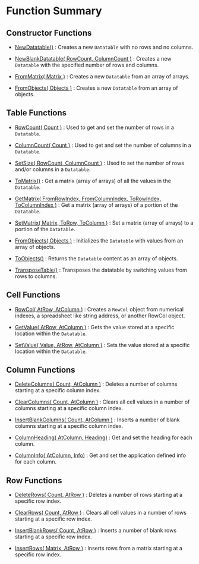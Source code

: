 
# Function Summary


## Constructor Functions

- [NewDatatable()](api/lib-datatable?id=newdatatable) :
	Creates a new `Datatable` with no rows and no columns.

- [NewBlankDatatable( RowCount, ColumnCount )](api/lib-datatable?id=newblankdatatable-rowcount-columncount-) :
	Creates a new `Datatable` with the specified number of rows and columns.

- [FromMatrix( Matrix )](api/lib-datatable?id=frommatrix-matrix-) :
	Creates a new `Datatable` from an array of arrays.

- [FromObjects( Objects )](api/lib-datatable?id=fromobjects-objects-) :
	Creates a new `Datatable` from an array of objects.


## Table Functions

- [RowCount( Count )](api/datatable-table?id=rowcount-count-) :
	Used to get and set the number of rows in a `Datatable`.

- [ColumnCount( Count )](api/datatable-table?id=columncount-count-) :
	Used to get and set the number of columns in a `Datatable`.

- [SetSize( RowCount, ColumnCount )](api/datatable-table?id=setsize-rowcount-columncount-) :
	Used to set the number of rows and/or columns in a `Datatable`.

- [ToMatrix()](api/datatable-table?id=tomatrix) :
	Get a matrix (array of arrays) of all the values in the `Datatable`.

- [GetMatrix( FromRowIndex, FromColumnIndex, ToRowIndex, ToColumnIndex )](api/datatable-table?id=getmatrix-fromrowindex-fromcolumnindex-torowindex-tocolumnindex-) :
	Get a matrix (array of arrays) of a portion of the `Datatable`.

- [SetMatrix( Matrix, ToRow, ToColumn )](api/datatable-table?id=setmatrix-matrix-torow-tocolumn-) :
	Set a matrix (array of arrays) to a portion of the `Datatable`.

- [FromObjects( Objects )](api/datatable-table?id=fromobjects-objects-) :
	Initializes the `Datatable` with values from an array of objects.

- [ToObjects()](api/datatable-table?id=toobjects) :
	Returns the `Datatable` content as an array of objects.

- [TransposeTable()](api/datatable-table?id=transposetable) :
	Transposes the datatable by switching values from rows to columns.


## Cell Functions

- [RowCol( AtRow, AtColumn )](api/datatable-cells?id=rowcol-atrow-atcolumn-) :
	Creates a `RowCol` object from numerical indexes, a spreadsheet like string address, or another RowCol object.

- [GetValue( AtRow, AtColumn )](api/datatable-cells?id=getvalue-atrow-atcolumn-) :
	Gets the value stored at a specific location within the `Datatable`.

- [SetValue( Value, AtRow, AtColumn )](api/datatable-cells?id=setvalue-value-atrow-atcolumn-) :
	Sets the value stored at a specific location within the `Datatable`.


## Column Functions

- [DeleteColumns( Count, AtColumn )](api/datatable-columns?id=deletecolumns-count-atcolumn-) :
	Deletes a number of columns starting at a specific column index.

- [ClearColumns( Count, AtColumn )](api/datatable-columns?id=clearcolumns-count-atcolumn-) :
	Clears all cell values in a number of columns starting at a specific column index.

- [InsertBlankColumns( Count, AtColumn )](api/datatable-columns?id=insertblankcolumns-count-atcolumn-) :
	Inserts a number of blank columns starting at a specific column index.

- [ColumnHeading( AtColumn, Heading)](api/datatable-columns?id=columnheading-atcolumn-heading-) :
	Get and set the heading for each column.

- [ColumnInfo( AtColumn, Info)](api/datatable-columns?id=columninfo-atcolumn-info-) :
	Get and set the application defined info for each column.


## Row Functions

- [DeleteRows( Count, AtRow )](api/datatable-rows?id=deleterows-count-atrow-) :
	Deletes a number of rows starting at a specific row index.

- [ClearRows( Count, AtRow )](api/datatable-rows?id=clearrows-count-atrow-) :
	Clears all cell values in a number of rows starting at a specific row index.

- [InsertBlankRows( Count, AtRow )](api/datatable-rows?id=insertblankrows-count-atrow-) :
	Inserts a number of blank rows starting at a specific row index.

- [InsertRows( Matrix, AtRow )](api/datatable-rows?id=insertrows-matrix-atrow-) :
	Inserts rows from a matrix starting at a specific row index.

